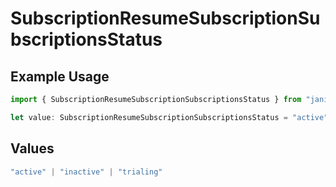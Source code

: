 # SubscriptionResumeSubscriptionSubscriptionsStatus

## Example Usage

```typescript
import { SubscriptionResumeSubscriptionSubscriptionsStatus } from "jani-payments/models/operations";

let value: SubscriptionResumeSubscriptionSubscriptionsStatus = "active";
```

## Values

```typescript
"active" | "inactive" | "trialing"
```